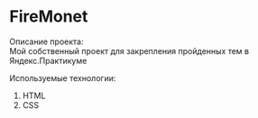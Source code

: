 # FireMonet

Описание проекта:</br>
Мой собственный проект для закрепления пройденных тем в Яндекс.Практикуме </br>

Используемые технологии:</br>
1. HTML
2. CSS
